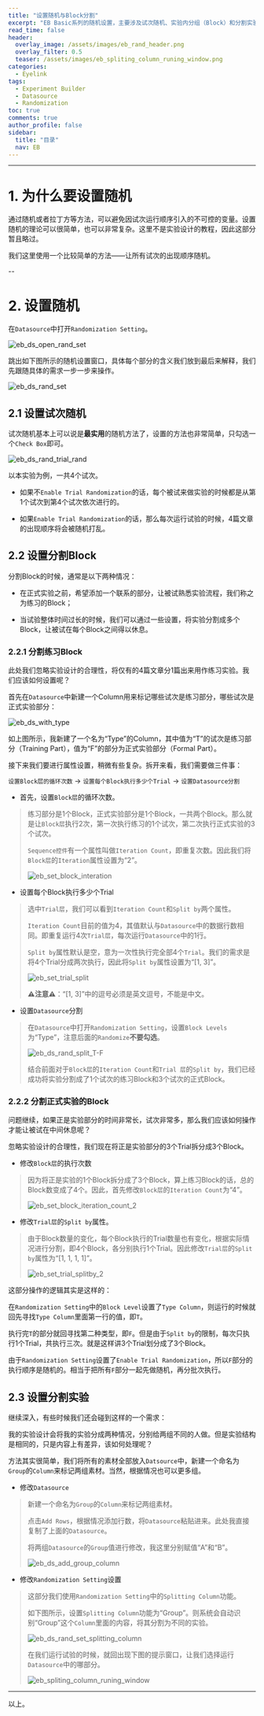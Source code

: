 ```yaml
---
title: "设置随机与Block分割"
excerpt: "EB Basic系列的随机设置，主要涉及试次随机、实验内分组（Block）和分割实验等。"
read_time: false
header:
  overlay_image: /assets/images/eb_rand_header.png
  overlay_filter: 0.5
  teaser: /assets/images/eb_spliting_column_runing_window.png
categories:
  - Eyelink
tags:
  - Experiment Builder
  - Datasource
  - Randomization
toc: true
comments: true
author_profile: false
sidebar:
  title: "目录"
  nav: EB
---
```


---

# 1. 为什么要设置随机

通过随机或者拉丁方等方法，可以避免因试次运行顺序引入的不可控的变量。设置随机的理论可以很简单，也可以非常复杂。这里不是实验设计的教程，因此这部分暂且略过。

我们这里使用一个比较简单的方法——让所有试次的出现顺序随机。

--

# 2. 设置随机

在`Datasource`中打开`Randomization Setting`。

![eb_ds_open_rand_set](/assets/images/eb_ds_open_rand_set.png)

跳出如下图所示的随机设置窗口，具体每个部分的含义我们放到最后来解释，我们先跟随具体的需求一步一步来操作。

![eb_ds_rand_set](/assets/images/eb_ds_rand_set.png)

## 2.1 设置试次随机

试次随机基本上可以说是**最实用**的随机方法了，设置的方法也非常简单，只勾选一个`Check Box`即可。

![eb_ds_rand_trial_rand](/assets/images/eb_ds_rand_trial_rand.png)

以本实验为例，一共4个试次。

* 如果不`Enable Trial Randomization`的话，每个被试来做实验的时候都是从第1个试次到第4个试次依次进行的。

* 如果`Enable Trial Randomization`的话，那么每次运行试验的时候，4篇文章的出现顺序将会被随机打乱。

## 2.2 设置分割Block

分割Block的时候，通常是以下两种情况：

* 在正式实验之前，希望添加一个联系的部分，让被试熟悉实验流程，我们称之为练习的Block；

* 当试验整体时间过长的时候，我们可以通过一些设置，将实验分割成多个Block，让被试在每个Block之间得以休息。

### 2.2.1 分割练习Block

此处我们忽略实验设计的合理性，将仅有的4篇文章分1篇出来用作练习实验。我们应该如何设置呢？

首先在`Datasource`中新建一个Column用来标记哪些试次是练习部分，哪些试次是正式实验部分：

![eb_ds_with_type](/assets/images/eb_ds_with_type.png)

如上图所示，我新建了一个名为“Type”的Column，其中值为“T”的试次是练习部分（Training Part），值为“F”的部分为正式实验部分（Formal Part）。

接下来我们要进行属性设置，稍微有些复杂。拆开来看，我们需要做三件事：

`设置Block层的循环次数` -> `设置每个Block执行多少个Trial` -> `设置Datasource分割`

* 首先，设置`Block层`的循环次数。

>练习部分是1个Block，正式实验部分是1个Block，一共两个Block。那么就是让`Block层`执行2次，第一次执行练习的1个试次，第二次执行正式实验的3个试次。
>
>`Sequence控件`有一个属性叫做`Iteration Count`，即重复次数。因此我们将`Block层`的`Iteration`属性设置为“2”。
>
>![eb_set_block_interation](/assets/images/eb_set_block_interation.png)

* 设置每个Block执行多少个Trial

>选中`Trial层`，我们可以看到`Iteration Count`和`Split by`两个属性。
>
>`Iteration Count`目前的值为4，其值默认与`Datasource`中的数据行数相同。即重复运行4次`Trial层`，每次运行`Datasource`中的1行。
>
>`Split by`属性默认是空，意为一次性执行完全部4个`Trial`。我们的需求是将4个Trial分成两次执行，因此将`Split by`属性设置为“[1, 3]”。
>
>![eb_set_trial_split](/assets/images/eb_set_trial_split.png)
>
>**⚠️注意⚠️**：“[1, 3]”中的逗号必须是英文逗号，不能是中文。

* 设置`Datasource`分割

>在`Datasource`中打开`Randomization Setting`，设置`Block Levels`为“Type”，注意后面的`Randomize`**不要勾选**。
>
>![eb_ds_rand_split_T-F](/assets/images/eb_ds_rand_split_T-F.png)
>
>结合前面对于`Block层`的`Iteration Count`和`Trial 层`的`Split by`，我们已经成功将实验分割成了1个试次的练习Block和3个试次的正式Block。

### 2.2.2 分割正式实验的Block

问题继续，如果正是实验部分的时间非常长，试次非常多，那么我们应该如何操作才能让被试在中间休息呢？

忽略实验设计的合理性，我们现在将正是实验部分的3个Trial拆分成3个Block。

* 修改`Block层`的执行次数

> 因为将正是实验的1个Block拆分成了3个Block，算上练习Block的话，总的Block数变成了4个。因此，首先修改`Block层`的`Iteration Count`为“4”。
> 
> ![eb_set_block_iteration_count_2](/assets/images/eb_set_block_iteration_count_2.png)

* 修改`Trial层`的`Split by`属性。

> 由于Block数量的变化，每个Block执行的Trial数量也有变化，根据实际情况进行分割，即4个Block，各分别执行1个Trial。因此修改`Trial层`的`Split by`属性为“[1, 1, 1, 1]”。
> 
> ![eb_set_trial_splitby_2](/assets/images/eb_set_trial_splitby_2.png)

这部分操作的逻辑其实是这样的：

在`Randomization Setting`中的`Block Level`设置了`Type Column`，则运行的时候就回先寻找`Type Column`里面第一行的值，即`T`。

执行完`T`的部分就回寻找第二种类型，即`F`。但是由于`Split by`的限制，每次只执行1个Trial，共执行三次。就是这样讲3个Trial划分成了3个Block。

由于`Randomization Setting`设置了`Enable Trial Randomization`，所以`F`部分的执行顺序是随机的。相当于把所有`F`部分一起先做随机，再分批次执行。

## 2.3 设置分割实验

继续深入，有些时候我们还会碰到这样的一个需求：

我的实验设计会将我的实验分成两种情况，分别给两组不同的人做。但是实验结构是相同的，只是内容上有差异，该如何处理呢？

方法其实很简单，我们将所有的素材全部放入`Datsource`中，新建一个命名为`Group`的`Column`来标记两组素材。当然，根据情况也可以更多组。

* 修改`Datasource`

> 新建一个命名为`Group`的`Column`来标记两组素材。
> 
> 点击`Add Rows`，根据情况添加行数，将`Datasource`粘贴进来。此处我直接复制了上面的`Datasource`。
> 
> 将两组`Datasource`的`Group`值进行修改，我这里分别赋值“A”和“B”。
> 
> ![eb_ds_add_group_column](/assets/images/eb_ds_add_group_column.png)

* 修改`Randomization Setting`设置

> 这部分我们使用`Randomization Setting`中的`Splitting Column`功能。
> 
> 如下图所示，设置`Splitting Column`功能为“Group”。则系统会自动识别“Group”这个`Column`里面的内容，将其分割为不同的实验。
> 
> ![eb_ds_rand_set_splitting_column](/assets/images/eb_ds_rand_set_splitting_column.png)
> 
> 在我们运行试验的时候，就回出现下图的提示窗口，让我们选择运行`Datasource`中的哪部分。
> 
> ![eb_spliting_column_runing_window](/assets/images/eb_spliting_column_runing_window.png)

---

以上。
